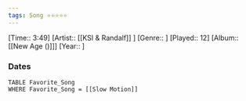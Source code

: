 ```yaml
---
tags: Song ⭐⭐⭐⭐⭐ 
---
```

[Time:: 3:49]
[Artist:: [[KSI & Randalf]] ]
[Genre:: ]
[Played:: 12]
[Album:: [[New Age ()]]]
[Year:: ]
### Dates
````dataview
TABLE Favorite_Song
WHERE Favorite_Song = [[Slow Motion]]
````